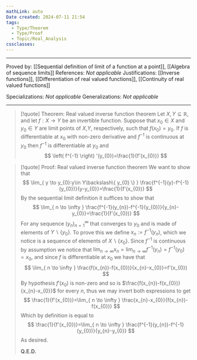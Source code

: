 ```yaml
---
mathLink: auto
Date created: 2024-07-11 21:54
tags:
  - Type/Theorem
  - Type/Proof
  - Topic/Real_Analysis
cssclasses:
---
```


---

Proved by: [[Sequential definition of limit of a function at a point]], [[Algebra of sequence limits]]
References: _Not applicable_
Justifications: [[Inverse functions]], [[Differentiation of real valued functions]], [[Continuity of real valued functions]]

Specializations: _Not applicable_
Generalizations: _Not applicable_

---



> [!quote] Theorem: Real valued inverse function theorem
> Let $X,Y\subseteq \mathbb{R}$, and let $f:X\to Y$ be an invertible function. Suppose that $x_{0}\in X$ and $y_{0}\in Y$ are limit points of $X$,$Y$, respectively, such that $f(x_{0})=y_{0}$. If $f$ is differentiable at $x_{0}$ with non-zero derivative and $f^{-1}$ is continuous at $y_{0}$ then $f^{-1}$ is differentiable at $y_{0}$ and $$ \left( f^{-1} \right) '(y_{0})=\frac{1}{f'(x_{0})} $$

>[!quote] Proof: Real valued inverse function theorem
>We want to show that $$ \lim_{ y \to y_{0}:y\in Y\backslash\{ y_{0} \} } \frac{f^{-1}(y)-f^{-1}(y_{0})}{y-y_{0}}=\frac{1}{f'(x_{0})} $$By the sequential limit definition it suffices to show that $$ \lim_{ n \to \infty } \frac{f^{-1}(y_{n})-f^{-1}(y_{0})}{y_{n}-y_{0}}=\frac{1}{f'(x_{0})} $$For any sequence $(y_n)^\infty_{n=1}$ that converges to $y_{0}$ and is made of elements of $Y\backslash\{ y_{0} \}$. To prove this we define $x_{n}:=f^{-1}(y_{n})$, which we notice is a sequence of elements of $X\backslash\{ x_{0} \}$. Since $f^{-1}$ is continuous by assumption we notice that $\lim_{ n \to \infty }x_{n}=\lim_{ n \to \infty }f^{-1}(y_{n})=f^{-1}(y_{0})=x_{0}$, and since $f$ is differentiable at $x_{0}$ we have that $$ \lim_{ n \to \infty } \frac{f(x_{n})-f(x_{0})}{x_{n}-x_{0}}=f'(x_{0}) $$By hypothesis $f'(x_{0})$ is non-zero and so is $\frac{f(x_{n})-f(x_{0})}{x_{n}-x_{0}}$ for every $n$, thus we may invert both expressions to get $$ \frac{1}{f'(x_{0})}=\lim_{ n \to \infty } \frac{x_{n}-x_{0}}{f(x_{n})-f(x_{0})} $$Which by definition is equal to $$ \frac{1}{f'(x_{0})}=\lim_{ n \to \infty } \frac{f^{-1}(y_{n})-f^{-1}(y_{0})}{y_{n}-y_{0}} $$ As desired.
>
>**Q.E.D.**


